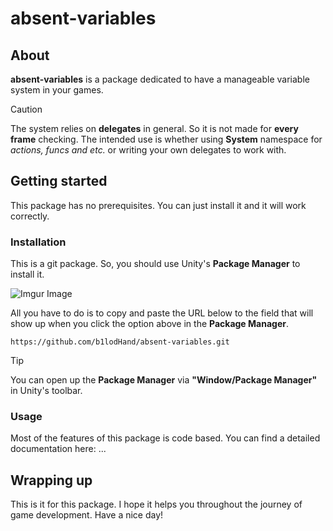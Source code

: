 # absent-variables

## About

**absent-variables** is a package dedicated to have a manageable variable system in your games. 

>[!CAUTION]
>The system relies on **delegates** in general. So it is not made for **every frame** checking. The intended use is whether using **System** namespace for *actions, funcs and etc.* or writing your own delegates to work with.

## Getting started

This package has no prerequisites. You can just install it and it will work correctly.

### Installation

This is a git package. So, you should use Unity's **Package Manager** to install it.

![Imgur Image](https://imgur.com/cX3OF72.png)

All you have to do is to copy and paste the URL below to the field that will show up when you click the option above in the **Package Manager**.

```
https://github.com/b1lodHand/absent-variables.git
```

>[!TIP]
>You can open up the **Package Manager** via **"Window/Package Manager"** in Unity's toolbar.

### Usage

Most of the features of this package is code based. You can find a detailed documentation here: ...

## Wrapping up

This is it for this package. I hope it helps you throughout the journey of game development. Have a nice day!
